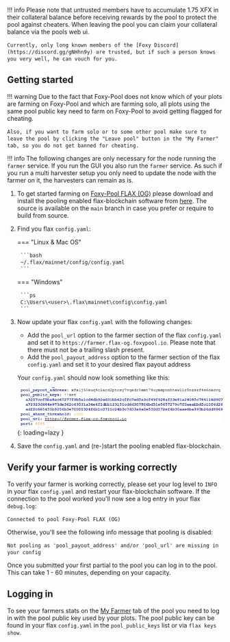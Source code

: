 !!! info
    Please note that untrusted members have to accumulate 1.75 XFX in their collateral balance before receiving rewards by the pool to protect the pool against cheaters. When leaving the pool you can claim your collateral balance via the pools web ui.

    Currently, only long known members of the [Foxy Discord](https://discord.gg/gNHhn9y) are trusted, but if such a person knows you very well, he can vouch for you.

## Getting started

!!! warning
    Due to the fact that Foxy-Pool does not know which of your plots are farming on Foxy-Pool and which are farming solo, all plots using the same pool public key need to farm on Foxy-Pool to avoid getting flagged for cheating.

    Also, if you want to farm solo or to some other pool make sure to leave the pool by clicking the "Leave pool" button in the "My Farmer" tab, so you do not get banned for cheating.

!!! info
    The following changes are only necessary for the node running the `farmer` service. If you run the GUI you also run the `farmer` service. As such if you run a multi harvester setup you only need to update the node with the farmer on it, the harvesters can remain as is.

1. To get started farming on [Foxy-Pool FLAX (OG)](https://flax-og.foxypool.io) please download and install the pooling enabled flax-blockchain software from [here](https://github.com/felixbrucker/flax-blockchain/releases/latest). The source is available on the `main` branch in case you prefer or require to build from source.
2. Find you flax `config.yaml`:
   
    === "Linux & Mac OS"

        ```bash
        ~/.flax/mainnet/config/config.yaml
        ```
   
    === "Windows"

        ```ps
        C:\Users\<user>\.flax\mainnet\config\config.yaml
        ```

3. Now update your flax `config.yaml` with the following changes:
    - Add the `pool_url` option to the farmer section of the flax `config.yaml` and set it to `https://farmer.flax-og.foxypool.io`. Please note that there must not be a trailing slash present.
    - Add the `pool_payout_address` option to the farmer section of the flax `config.yaml` and set it to your desired flax payout address

    Your `config.yaml` should now look something like this:

    ![config example](../../../../assets/img/getting-started/foxy-pool-flax-og-config-example.png){: loading=lazy }

4. Save the `config.yaml` and (re-)start the pooling enabled flax-blockchain.

## Verify your farmer is working correctly

To verify your farmer is working correctly, please set your log level to `INFO` in your flax `config.yaml` and restart your flax-blockchain software.
If the connection to the pool worked you'll now see a log entry in your flax `debug.log`:
```
Connected to pool Foxy-Pool FLAX (OG)
```
Otherwise, you'll see the following info message that pooling is disabled:
```
Not pooling as 'pool_payout_address' and/or 'pool_url' are missing in your config
```

Once you submitted your first partial to the pool you can log in to the pool. This can take 1 - 60 minutes, depending on your capacity.

## Logging in

To see your farmers stats on the [My Farmer](https://flax-og.foxypool.io/my-farmer) tab of the pool you need to log in with the pool public key used by your plots. The pool public key can be found in your flax `config.yaml` in the `pool_public_keys` list or via `flax keys show`.
